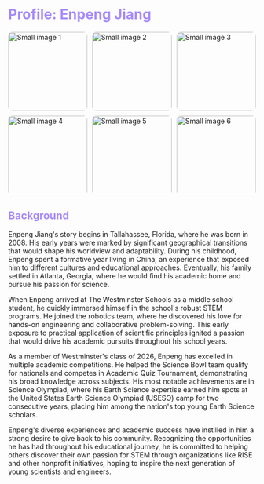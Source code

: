 # <span style="color: #a78bfa;">Profile: Enpeng Jiang</span>

<div style="display: grid; grid-template-columns: repeat(3, 1fr); grid-template-rows: repeat(2, 1fr); gap: 10px;">
  <img src="https://risestem.github.io/rise/public/EnpengTemp1.jpeg" alt="Small image 1" style="width: 100%; aspect-ratio: 1/1; border-radius: 8px; object-fit: cover;">
  <img src="https://risestem.github.io/rise/public/EnpengTemp2.jpeg" alt="Small image 2" style="width: 100%; aspect-ratio: 1/1; border-radius: 8px; object-fit: cover;">
  <img src="https://risestem.github.io/rise/public/EnpengTemp3.jpeg" alt="Small image 3" style="width: 100%; aspect-ratio: 1/1; border-radius: 8px; object-fit: cover;">
  <img src="https://risestem.github.io/rise/public/EnpengTemp4.jpeg" alt="Small image 4" style="width: 100%; aspect-ratio: 1/1; border-radius: 8px; object-fit: cover;">
  <img src="https://risestem.github.io/rise/public/EnpengTemp5.jpeg" alt="Small image 5" style="width: 100%; aspect-ratio: 1/1; border-radius: 8px; object-fit: cover;">
  <img src="https://risestem.github.io/rise/public/EnpengTemp6.jpeg" alt="Small image 6" style="width: 100%; aspect-ratio: 1/1; border-radius: 8px; object-fit: cover;">
</div>



## <span style="color: #a78bfa;">Background</span>

Enpeng Jiang's story begins in Tallahassee, Florida, where he was born in 2008. His early years were marked by significant geographical transitions that would shape his worldview and adaptability. During his childhood, Enpeng spent a formative year living in China, an experience that exposed him to different cultures and educational approaches. Eventually, his family settled in Atlanta, Georgia, where he would find his academic home and pursue his passion for science.

When Enpeng arrived at The Westminster Schools as a middle school student, he quickly immersed himself in the school's robust STEM programs. He joined the robotics team, where he discovered his love for hands-on engineering and collaborative problem-solving. This early exposure to practical application of scientific principles ignited a passion that would drive his academic pursuits throughout his school years.

As a member of Westminster's class of 2026, Enpeng has excelled in multiple academic competitions. He helped the Science Bowl team qualify for nationals and competes in Academic Quiz Tournament, demonstrating his broad knowledge across subjects. His most notable achievements are in Science Olympiad, where his Earth Science expertise earned him spots at the United States Earth Science Olympiad (USESO) camp for two consecutive years, placing him among the nation's top young Earth Science scholars.

Enpeng's diverse experiences and academic success have instilled in him a strong desire to give back to his community. Recognizing the opportunities he has had throughout his educational journey, he is committed to helping others discover their own passion for STEM through organizations like RISE and other nonprofit initiatives, hoping to inspire the next generation of young scientists and engineers.





